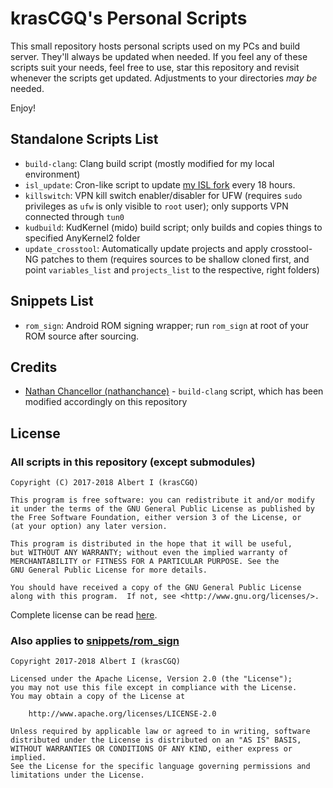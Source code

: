 # krasCGQ's Personal Scripts

This small repository hosts personal scripts used on my PCs and build server. They'll always be updated when needed. If you feel any of these scripts suit your needs, feel free to use, star this repository and revisit whenever the scripts get updated. Adjustments to your directories _may be_ needed.

Enjoy!

## Standalone Scripts List

* `build-clang`: Clang build script (mostly modified for my local environment)
* `isl_update`: Cron-like script to update [my ISL fork](https://github.com/krasCGQ/isl) every 18 hours.
* `killswitch`: VPN kill switch enabler/disabler for UFW (requires `sudo` privileges as `ufw` is only visible to `root` user); only supports VPN connected through `tun0`
* `kudbuild`: KudKernel (mido) build script; only builds and copies things to specified AnyKernel2 folder
* `update_crosstool`: Automatically update projects and apply crosstool-NG patches to them (requires sources to be shallow cloned first, and point `variables_list` and `projects_list` to the respective, right folders)

## Snippets List

* `rom_sign`: Android ROM signing wrapper; run `rom_sign` at root of your ROM source after sourcing.

## Credits

* [Nathan Chancellor (nathanchance)](https://github.com/nathanchance) - `build-clang` script, which has been modified accordingly on this repository

## License

### All scripts in this repository (except submodules)

```
Copyright (C) 2017-2018 Albert I (krasCGQ)

This program is free software: you can redistribute it and/or modify
it under the terms of the GNU General Public License as published by
the Free Software Foundation, either version 3 of the License, or
(at your option) any later version.

This program is distributed in the hope that it will be useful,
but WITHOUT ANY WARRANTY; without even the implied warranty of
MERCHANTABILITY or FITNESS FOR A PARTICULAR PURPOSE. See the
GNU General Public License for more details.

You should have received a copy of the GNU General Public License
along with this program.  If not, see <http://www.gnu.org/licenses/>.
```

Complete license can be read [here](./LICENSE).

### Also applies to [snippets/rom_sign](./snippets/rom_sign)

```
Copyright 2017-2018 Albert I (krasCGQ)

Licensed under the Apache License, Version 2.0 (the "License");
you may not use this file except in compliance with the License.
You may obtain a copy of the License at

	http://www.apache.org/licenses/LICENSE-2.0

Unless required by applicable law or agreed to in writing, software
distributed under the License is distributed on an "AS IS" BASIS,
WITHOUT WARRANTIES OR CONDITIONS OF ANY KIND, either express or implied.
See the License for the specific language governing permissions and
limitations under the License.
```
